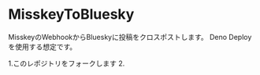 # MisskeyToBluesky
MisskeyのWebhookからBlueskyに投稿をクロスポストします。
Deno Deployを使用する想定です。

1.このレポジトリをフォークします
2.
